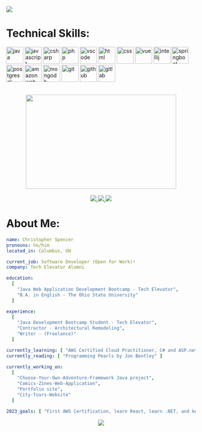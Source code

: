 <img src="https://drive.google.com/uc?export=view&id=1POpUPBbh1biu_ecu8ovKxj02hwzRm9l4" />

<h1> Technical Skills: </h1>
<p align="left">
  <img src="https://cdn.jsdelivr.net/gh/devicons/devicon/icons/java/java-original.svg" alt="java" width="45" height="45"/>
  <img src="https://cdn.jsdelivr.net/gh/devicons/devicon/icons/javascript/javascript-original.svg" alt="javascript" width="45" height="45"/>
  <img src="https://cdn.jsdelivr.net/gh/devicons/devicon/icons/csharp/csharp-original.svg" alt="csharp" width="45" height="45"/>
  <img src="https://cdn.jsdelivr.net/gh/devicons/devicon/icons/php/php-original.svg" alt="php" width="45" height="45"/> 
  <img src="https://cdn.jsdelivr.net/gh/devicons/devicon/icons/vscode/vscode-original.svg" alt="vscode" width="45" height="45"/>
  <img src="https://cdn.jsdelivr.net/gh/devicons/devicon/icons/html5/html5-original-wordmark.svg" alt="html" width="45" height="45"/>
  <img src="https://cdn.jsdelivr.net/gh/devicons/devicon/icons/css3/css3-original-wordmark.svg" alt="css" width="45" height="45"/>
  <img src="https://cdn.jsdelivr.net/gh/devicons/devicon/icons/vuejs/vuejs-original.svg" alt="vue" width="45" height="45"/> 
  <img src="https://cdn.jsdelivr.net/gh/devicons/devicon/icons/intellij/intellij-original.svg" alt="intellij" width="45" height="45"/>
  <img src="https://cdn.jsdelivr.net/gh/devicons/devicon/icons/spring/spring-original.svg" alt="springboot" width="45" height="45"/>          
  <img src="https://cdn.jsdelivr.net/gh/devicons/devicon/icons/postgresql/postgresql-original.svg" alt="postgresql" width="45" height="45"/>
  <img src="https://cdn.jsdelivr.net/gh/devicons/devicon/icons/amazonwebservices/amazonwebservices-original.svg" alt="amazon web services fundamentals" width="45" height="45"/> 
  <img src="https://cdn.jsdelivr.net/gh/devicons/devicon/icons/mongodb/mongodb-original.svg" alt="mongodb" width="45" height="45"/>    
  <img src="https://cdn.jsdelivr.net/gh/devicons/devicon/icons/git/git-original.svg"  alt="git" width="45" height="45"/>
  <img src="https://cdn.jsdelivr.net/gh/devicons/devicon/icons/github/github-original.svg" alt="github" width="45" height="45"/>
  <img src="https://cdn.jsdelivr.net/gh/devicons/devicon/icons/gitlab/gitlab-original.svg" alt="gitlab" width="45" height="45"/>          
</p>

<br>

<div align="center">
  <img src="https://media.giphy.com/media/R03zWv5p1oNSQd91EP/giphy.gif" width="400" height="250"/>
</div>

<br>

<div align="center">
  <a href="https://github.com/christopher-spencer">
    <img src="https://img.shields.io/badge/GitHub-100000?style=for-the-badge&logo=github&logoColor=white" />
  </a>
  <a href="https://www.linkedin.com/in/christopher-dale-spencer/">
    <img src="https://img.shields.io/badge/LinkedIn-0077B5?style=for-the-badge&logo=linkedin&logoColor=white" />
  </a>
  <a href="https://christopher-spencer.github.io/portfolio/">
    <img src="https://img.shields.io/badge/Portfolio-255E63?style=for-the-badge&logo=About.me&logoColor=white" />
  </a>
</div>

<div>
<h1> About Me: </h1>
</div>

```yaml
name: Christopher Spencer
pronouns: he/him
located_in: Columbus, OH

current_job: Software Developer (Open for Work)! 
company: Tech Elevator Alumni

education:
  [
    "Java Web Application Development Bootcamp - Tech Elevator",
    "B.A. in English - The Ohio State University"
  ]

experience:
  [
    "Java Development Bootcamp Student - Tech Elevator",
    "Contractor - Architectural Remodeling",
    "Writer - (Freelance)"
  ]

currently_learning: [ "AWS Certified Cloud Practitioner, C# and ASP.net" ]
currently_reading: [ "Programming Pearls by Jon Bentley" ]

currently_working_on:
  [
    "Choose-Your-Own-Adventure-Framework Java project",
    "Comics-Zines-Web-Application",
    "Portfolio site",
    "City-Tours-Website"    
  ]

2023_goals: [ "First AWS Certification, learn React, learn .NET, and keep making tech buddies" ]
```
<div align="center" >
 <img src="https://github-profile-summary-cards.vercel.app/api/cards/profile-details?username=christopher-spencer&theme=tokyonight" />
</div>
